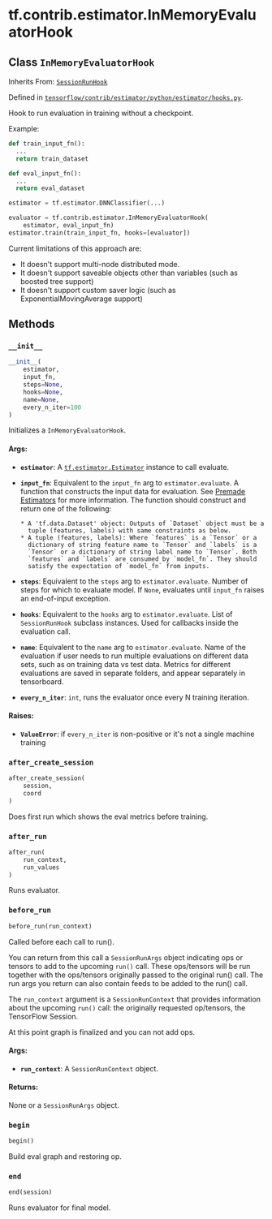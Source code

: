 <div itemscope itemtype="http://developers.google.com/ReferenceObject">
<meta itemprop="name" content="tf.contrib.estimator.InMemoryEvaluatorHook" />
<meta itemprop="property" content="__init__"/>
<meta itemprop="property" content="after_create_session"/>
<meta itemprop="property" content="after_run"/>
<meta itemprop="property" content="before_run"/>
<meta itemprop="property" content="begin"/>
<meta itemprop="property" content="end"/>
</div>

# tf.contrib.estimator.InMemoryEvaluatorHook

## Class `InMemoryEvaluatorHook`

Inherits From: [`SessionRunHook`](../../../tf/train/SessionRunHook.md)



Defined in [`tensorflow/contrib/estimator/python/estimator/hooks.py`](https://www.tensorflow.org/code/tensorflow/contrib/estimator/python/estimator/hooks.py).

Hook to run evaluation in training without a checkpoint.

Example:

```python
def train_input_fn():
  ...
  return train_dataset

def eval_input_fn():
  ...
  return eval_dataset

estimator = tf.estimator.DNNClassifier(...)

evaluator = tf.contrib.estimator.InMemoryEvaluatorHook(
    estimator, eval_input_fn)
estimator.train(train_input_fn, hooks=[evaluator])
```

Current limitations of this approach are:
* It doesn't support multi-node distributed mode.
* It doesn't support saveable objects other than variables (such as boosted
  tree support)
* It doesn't support custom saver logic (such as ExponentialMovingAverage
  support)

## Methods

<h3 id="__init__"><code>__init__</code></h3>

``` python
__init__(
    estimator,
    input_fn,
    steps=None,
    hooks=None,
    name=None,
    every_n_iter=100
)
```

Initializes a `InMemoryEvaluatorHook`.

#### Args:

* <b>`estimator`</b>: A <a href="../../../tf/estimator/Estimator.md"><code>tf.estimator.Estimator</code></a> instance to call evaluate.
* <b>`input_fn`</b>:  Equivalent to the `input_fn` arg to `estimator.evaluate`. A
    function that constructs the input data for evaluation.
    See <a href="../../../../../guide/premade_estimators.md#create_input_functions">Premade Estimators</a> for more
    information. The function should construct and return one of
    the following:

      * A 'tf.data.Dataset' object: Outputs of `Dataset` object must be a
        tuple (features, labels) with same constraints as below.
      * A tuple (features, labels): Where `features` is a `Tensor` or a
        dictionary of string feature name to `Tensor` and `labels` is a
        `Tensor` or a dictionary of string label name to `Tensor`. Both
        `features` and `labels` are consumed by `model_fn`. They should
        satisfy the expectation of `model_fn` from inputs.

* <b>`steps`</b>: Equivalent to the `steps` arg to `estimator.evaluate`.  Number of
    steps for which to evaluate model. If `None`, evaluates until `input_fn`
    raises an end-of-input exception.
* <b>`hooks`</b>: Equivalent to the `hooks` arg to `estimator.evaluate`. List of
    `SessionRunHook` subclass instances. Used for callbacks inside the
    evaluation call.
* <b>`name`</b>:  Equivalent to the `name` arg to `estimator.evaluate`. Name of the
    evaluation if user needs to run multiple evaluations on different data
    sets, such as on training data vs test data. Metrics for different
    evaluations are saved in separate folders, and appear separately in
    tensorboard.
* <b>`every_n_iter`</b>: `int`, runs the evaluator once every N training iteration.


#### Raises:

* <b>`ValueError`</b>: if `every_n_iter` is non-positive or it's not a single machine
    training

<h3 id="after_create_session"><code>after_create_session</code></h3>

``` python
after_create_session(
    session,
    coord
)
```

Does first run which shows the eval metrics before training.

<h3 id="after_run"><code>after_run</code></h3>

``` python
after_run(
    run_context,
    run_values
)
```

Runs evaluator.

<h3 id="before_run"><code>before_run</code></h3>

``` python
before_run(run_context)
```

Called before each call to run().

You can return from this call a `SessionRunArgs` object indicating ops or
tensors to add to the upcoming `run()` call.  These ops/tensors will be run
together with the ops/tensors originally passed to the original run() call.
The run args you return can also contain feeds to be added to the run()
call.

The `run_context` argument is a `SessionRunContext` that provides
information about the upcoming `run()` call: the originally requested
op/tensors, the TensorFlow Session.

At this point graph is finalized and you can not add ops.

#### Args:

* <b>`run_context`</b>: A `SessionRunContext` object.


#### Returns:

None or a `SessionRunArgs` object.

<h3 id="begin"><code>begin</code></h3>

``` python
begin()
```

Build eval graph and restoring op.

<h3 id="end"><code>end</code></h3>

``` python
end(session)
```

Runs evaluator for final model.



